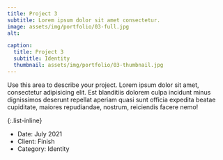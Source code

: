```yaml
---
title: Project 3
subtitle: Lorem ipsum dolor sit amet consectetur.
image: assets/img/portfolio/03-full.jpg
alt:

caption:
  title: Project 3
  subtitle: Identity
  thumbnail: assets/img/portfolio/03-thumbnail.jpg
---
```

Use this area to describe your project. Lorem ipsum dolor sit amet, consectetur adipisicing elit. Est blanditiis dolorem culpa incidunt minus dignissimos deserunt repellat aperiam quasi sunt officia expedita beatae cupiditate, maiores repudiandae, nostrum, reiciendis facere nemo!

{:.list-inline}
- Date: July 2021
- Client: Finish
- Category: Identity
